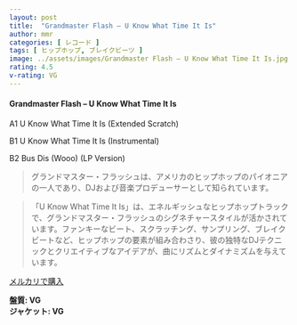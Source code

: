 ```yaml
---
layout: post
title:  "Grandmaster Flash – U Know What Time It Is"
author: mmr
categories: [ レコード ]
tags: [ ヒップホップ, ブレイクビーツ ]
image: ../assets/images/Grandmaster Flash – U Know What Time It Is.jpg
rating: 4.5
v-rating: VG
---
```


#### Grandmaster Flash – U Know What Time It Is

A1  U Know What Time It Is (Extended Scratch)

B1  U Know What Time It Is (Instrumental)

B2  Bus Dis (Wooo) (LP Version)

> グランドマスター・フラッシュは、アメリカのヒップホップのパイオニアの一人であり、DJおよび音楽プロデューサーとして知られています。

> 「U Know What Time It Is」は、エネルギッシュなヒップホップトラックで、グランドマスター・フラッシュのシグネチャースタイルが活かされています。ファンキーなビート、スクラッチング、サンプリング、ブレイクビートなど、ヒップホップの要素が組み合わさり、彼の独特なDJテクニックとクリエイティブなアイデアが、曲にリズムとダイナミズムを与えています。


[メルカリで購入](https://jp.mercari.com/item/m39048443857)


<div class="mt-4 mb-4 d-flex align-items-center">
<strong class="mr-1">盤質: VG</strong>
</div>
<div class="mt-4 mb-4 d-flex align-items-center">
<strong class="mr-1">ジャケット: VG</strong>
</div>